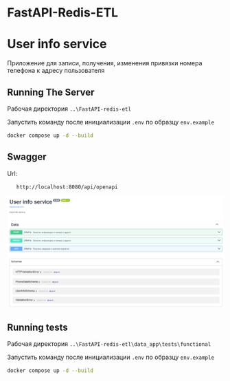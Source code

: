 # FastAPI-Redis-ETL

# User info service

Приложение для записи, получения, изменения привязки номера телефона к адресу пользователя

## Running The Server

Рабочая директория `..\FastAPI-redis-etl`

Запустить команду после инициализации `.env` по образцу `env.example`

```bash
docker compose up -d --build
```

## Swagger

Url:

```
   http://localhost:8080/api/openapi
```

![user_info_service](docs/user_info_service.png)

## Running tests

Рабочая директория `..\FastAPI-redis-etl\data_app\tests\functional`

Запустить команду после инициализации `.env` по образцу `env.example`

```bash
docker compose up -d --build
```
